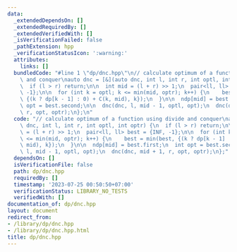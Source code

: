 ```yaml
---
data:
  _extendedDependsOn: []
  _extendedRequiredBy: []
  _extendedVerifiedWith: []
  _isVerificationFailed: false
  _pathExtension: hpp
  _verificationStatusIcon: ':warning:'
  attributes:
    links: []
  bundledCode: "#line 1 \"dp/dnc.hpp\"\n// calculate optimum of a function using divide\
    \ and conquer\nauto dnc = [&](auto dnc, int l, int r, int optl, int optr) {\n\
    \  if (l > r) return;\n\n  int mid = (l + r) >> 1;\n  pair<ll, ll> best = {INF,\
    \ -1};\n\n  for (int k = optl; k <= min(mid, optr); k++) {\n    best = min(best,\
    \ {(k ? dp[k - 1] : 0) + C(k, mid), k});\n  }\n\n  ndp[mid] = best.first;\n  int\
    \ opt = best.second;\n\n  dnc(dnc, l, mid - 1, optl, opt);\n  dnc(dnc, mid + 1,\
    \ r, opt, optr);\n};\n"
  code: "// calculate optimum of a function using divide and conquer\nauto dnc = [&](auto\
    \ dnc, int l, int r, int optl, int optr) {\n  if (l > r) return;\n\n  int mid\
    \ = (l + r) >> 1;\n  pair<ll, ll> best = {INF, -1};\n\n  for (int k = optl; k\
    \ <= min(mid, optr); k++) {\n    best = min(best, {(k ? dp[k - 1] : 0) + C(k,\
    \ mid), k});\n  }\n\n  ndp[mid] = best.first;\n  int opt = best.second;\n\n  dnc(dnc,\
    \ l, mid - 1, optl, opt);\n  dnc(dnc, mid + 1, r, opt, optr);\n};"
  dependsOn: []
  isVerificationFile: false
  path: dp/dnc.hpp
  requiredBy: []
  timestamp: '2023-07-25 00:50:50+07:00'
  verificationStatus: LIBRARY_NO_TESTS
  verifiedWith: []
documentation_of: dp/dnc.hpp
layout: document
redirect_from:
- /library/dp/dnc.hpp
- /library/dp/dnc.hpp.html
title: dp/dnc.hpp
---
```

